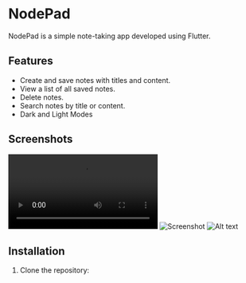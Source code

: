# NodePad

NodePad is a simple note-taking app developed using Flutter.

## Features

- Create and save notes with titles and content.
- View a list of all saved notes.
- Delete notes.
- Search notes by title or content.
- Dark and Light Modes

## Screenshots

<video src="Screenrecorder-2023-07-10-06-22-52-242(0).mp4" controls title="LaunchScreen">LaunchScreen</video>
![Screenshot](Screenshot_2023-07-10-06-30-45-442_com.example.notepad_flutter_project_.jpg)
![Alt text](Screenshot_2023-07-10-06-31-08-004_com.example.notepad_flutter_project_.jpg)

## Installation

1. Clone the repository:
